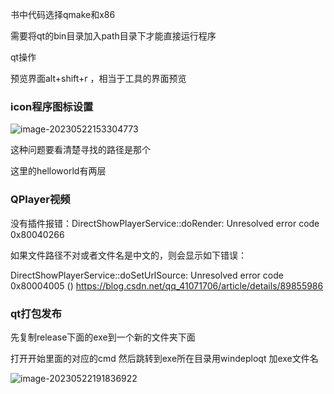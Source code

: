 书中代码选择qmake和x86

需要将qt的bin目录加入path目录下才能直接运行程序

qt操作

预览界面alt+shift+r ，相当于工具的界面预览





### icon程序图标设置

![image-20230522153304773](C:\Users\Administrator\AppData\Roaming\Typora\typora-user-images\image-20230522153304773.png)

这种问题要看清楚寻找的路径是那个

这里的helloworld有两层

### QPlayer视频

没有插件报错：DirectShowPlayerService::doRender: Unresolved error code 0x80040266

如果文件路径不对或者文件名是中文的，则会显示如下错误：

DirectShowPlayerService::doSetUrlSource: Unresolved error code 0x80004005 ()
https://blog.csdn.net/qq_41071706/article/details/89855986



### qt打包发布

先复制release下面的exe到一个新的文件夹下面

打开开始里面的对应的cmd 然后跳转到exe所在目录用windeploqt 加exe文件名

![image-20230522191836922](C:\Users\Administrator\AppData\Roaming\Typora\typora-user-images\image-20230522191836922.png)